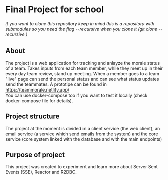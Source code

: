 # Final Project for school
###### if you want to clone this repository keep in mind this is a repository with submodules so you need the flag --recursive when you clone it (git clone --recursive <this repo>)
 
  ## About
  The project is a web application for tracking and anlayze the morale status of a team. Takes inputs from each team member, while they meet up in their every day team review, stand up meeting. When a member goes to a team "live" page can send the personal status and can see what status updates send the teammates. A prototipe can be found in https://teammorale.netlify.app/  
  You can use docker-compose too if you want to test it locally (check docker-compose file for details).
  ## Project structure
  The project at the moment is divided in a client service (the web client), an email service (a service which send emails from the system) and the core service (core system linked with the database and with the main endpoints)
## Purpose of project
  This project was created to experiment and learn more about Server Sent Events (SSE), Reactor and R2DBC.
